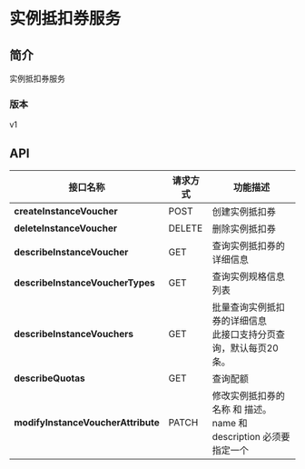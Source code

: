 # 实例抵扣券服务


## 简介
实例抵扣券服务


### 版本
v1


## API
|接口名称|请求方式|功能描述|
|---|---|---|
|**createInstanceVoucher**|POST|创建实例抵扣券<br>|
|**deleteInstanceVoucher**|DELETE|删除实例抵扣券<br>|
|**describeInstanceVoucher**|GET|查询实例抵扣券的详细信息<br>|
|**describeInstanceVoucherTypes**|GET|查询实例规格信息列表<br>|
|**describeInstanceVouchers**|GET|批量查询实例抵扣券的详细信息<br>此接口支持分页查询，默认每页20条。<br>|
|**describeQuotas**|GET|查询配额<br>|
|**modifyInstanceVoucherAttribute**|PATCH|修改实例抵扣券的 名称 和 描述。<br>name 和 description 必须要指定一个<br>|
